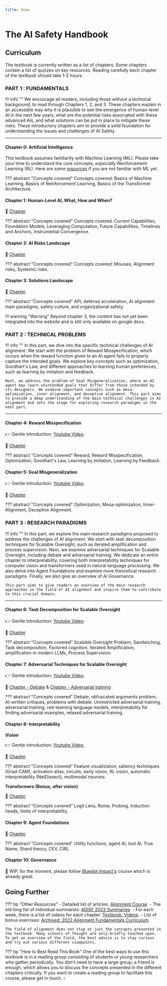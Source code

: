```yaml
---
title: Home
---
```

# The AI Safety Handbook

## **Curriculum**

The textbook is currently written as a list of chapters. Some chapters contain a list of quizzes on key resources. Reading carefully each chapter of the textbook should take 1-2 hours.

### **PART 1 : FUNDAMENTALS**

!!! info ""
    We encourage all readers, including those without a technical background, to read through Chapters 1, 2, and 3. These chapters explain in an accessible way why it is plausible to see the emergence of human-level AI in the next few years, what are the potential risks associated with these advanced AIs, and what solutions can be put in place to mitigate these risks. These introductory chapters aim to provide a solid foundation for understanding the issues and challenges of AI Safety.

---

#### Chapter 0: **Artificial Intelligence**

This textbook assumes familiarity with Machine Learning (ML). Please take your time to understand the core concepts, *especially* Reinforcement Learning (RL). Here are some [resources](https://course.aisafetyfundamentals.com/alignment?week=0) if you are not familiar with ML yet.

??? abstract "Concepts covered"
    Concepts covered: Basics of Machine Learning, Basics of Reinforcement Learning, Basics of the Transformer Architecture.

#### Chapter 1: **Human-Level AI, What, How and When?**

📖 [Chapter](1-Capabilities/)

??? abstract "Concepts covered"
    Concepts covered: Current Capabilities, Foundation Models, Leveraging Computation, Future Capabilities, Timelines and Anchors, Instrumental Convergence.

#### Chapter 2: **AI Risks Landscape**

📖 [Chapter](2-Risks/)

??? abstract "Concepts covered"
    Concepts covered: Misuses, Alignment risks, Systemic risks.

#### Chapter 3: **Solutions Landscape**

📖 [Chapter](https://docs.google.com/document/d/1WTyLHyaJ_NEDEu49U_hh7oz0-AOQfp7uOJKLck-7A78/edit)

??? abstract "Concepts covered"
    API, defense acceleration, AI alignment main paradigms, safety culture, and organizational safety.

!!! warning "Warning"
    Beyond chapter 3, the content has not yet been integrated into the website and is still only available on google docs.

### **PART 2 : TECHNICAL PROBLEMS**

!!! info ""
    In this part, we dive into the specific technical challenges of AI alignment. We start with the problem of Reward Misspecification, which occurs when the reward function given to an AI agent fails to properly capture the intended goals. We explore key concepts such as optimization, Goodhart's Law, and different approaches to learning human preferences, such as learning by imitation and feedback.

    Next, we address the problem of Goal Misgeneralization, where an AI agent may learn unintended goals that differ from those intended by its designers. We examine important concepts such as mesa-optimization, inner alignment, and deceptive alignment. This part aims to provide a deep understanding of the main technical challenges in AI alignment and sets the stage for exploring research paradigms in the next part.

---

#### Chapter 4: **Reward Misspecification**

👉 Gentle introduction: [Youtube Video](https://www.youtube.com/watch?v=nKJlF-olKmg).

📖 [Chapter](https://docs.google.com/document/d/1niRLuFX1FfsMrlMLJtbOm4m_yK8dTdXi3gKmkENp-ss/edit?usp=sharing)

??? abstract "Concepts covered"
    Reward, Reward Misspecification, Optimization, Goodhart's Law, Learning by imitation, Learning by Feedback.

#### Chapter 5: **Goal Misgeneralization**

👉 Gentle introduction: [Youtube Video](https://www.youtube.com/watch?v=bJLcIBixGj8).

📖 [Chapter](https://docs.google.com/document/d/1K52KgxyveZWw4p4rzMqw9mu6FvJC7ulSYxvaXQc5p10/edit?usp=sharing)

??? abstract "Concepts covered"
    Optimization, Mesa-optimization, Inner-Alignment, Deceptive Alignment.

### **PART 3 : RESEARCH PARADIGMS**

!!! info ""
    In this part, we explore the main research paradigms proposed to address the challenges of AI alignment. We start with task decomposition techniques for Scalable Oversight, such as iterated amplification and process supervision. Next, we examine adversarial techniques for Scalable Oversight, including debate and adversarial training. We dedicate an entire chapter to interpretability, covering both interpretability techniques for computer vision and transformers used in natural language processing. We also delve into Agent Foundations and examine more theoretical research paradigms. Finally, we also give an overview of AI Governance.

    This part aims to give readers an overview of the main research approaches in the field of AI alignment and inspire them to contribute to this crucial domain.

---

#### Chapter 6: **Task Decomposition for Scalable Oversight**

👉 Gentle introduction: [Youtube Video](https://www.youtube.com/watch?v=v9M2Ho9I9Qo).

📖 [Chapter](https://docs.google.com/document/d/1k6rlyBCZJw8xbUx0dzd-4sOhlzj-xzsmwi_OIZY1-3M/edit)

??? abstract "Concepts covered"
    Scalable Oversight Problem, Sandwiching, Task decomposition, Factored cognition, Iterated Amplification, amplification in modern LLMs, Process Supervision.

#### Chapter 7: **Adversarial Techniques for Scalable Oversight**

👉 Gentle introduction: [Youtube Video](https://www.youtube.com/watch?v=wIX00bZ173k).

📖 [Chapter - Debate](https://docs.google.com/document/d/1KXEWXHKwgeu-0NX5iirGS1h5zsh1skYMadZN3ZoVMAI/edit?usp=sharing) & [Chapter - Adversarial training](https://docs.google.com/document/d/1bsHau2v9EPoVGXc9iRZvVUF-kjfLb3D0CKEKik_J4tQ/edit)

??? abstract "Concepts covered"
    Debate, obfuscated arguments problem, AI-written critiques, problems with debate.
    Unrestricted adversarial training, adversarial training, red-teaming language models, interpretability for finding adversarial examples, relaxed adversarial training.

#### Chapter 8: **Interpretability**

**Vision**

👉 Gentle introduction: [Youtube Video](https://www.youtube.com/watch?v=cqMe9E4p7fE).

📖 [Chapter](https://www.lesswrong.com/posts/XZfJvxZqfbLfN6pKh/introductory-textbook-to-vision-models-interpretability)

??? abstract "Concepts covered"
    Feature visualization, saliency techniques (Grad-CAM), activation atlas, circuits, early vision, RL vision, automatic interpretability (NetDissect), multimodal neurons.

**Transformers (Bonus, after vision)**

📖 [Chapter](https://drive.google.com/file/d/145_PXa5XE1iaq911NmO25Res_ALAGLlE/view?usp=sharing)

??? abstract "Concepts covered"
    Logit Lens, Rome, Probing, Induction heads, limits of interpretability.

#### Chapter 9: **Agent Foundations**

📖 [Chapter](https://docs.google.com/document/d/1z4CwGDUzHvPvfXNxyfDaIfh9kK1JBJWEcfdGUutfJY0/edit)

??? abstract "Concepts covered"
    Utility functions, agent AI, tool AI, True Name, Shard theory, CEV, CIRL.

#### Chapter 10: **Governance**

📖 WIP, for the moment, please follow [Bluedot Impact's](https://course.aisafetyfundamentals.com/alignment?session=6) course which is already great.

## Going Further

??? tip "Other Resources"
    - Detailed list of articles: [Alignment Course](https://course.aisafetyfundamentals.com/alignment).
    - The old long list of individual summaries: [AGISF 2023 Summaries](https://docs.google.com/document/d/1m94jGvbdhU4FJQr6v4knSg7MoaKgiO64Mr5P7I8kBPs/edit#).
    - For each week, there is a list of videos for each chapter: [Textbook: Videos](https://docs.google.com/document/d/19OeWv-_yhG0dUyrl6mfnHeHgZYVtyRdNt0kZQjtfSdc/edit).
    - List of bonus exercises: [Archived: 2022 Alignment Fundamentals Curriculum](https://docs.google.com/document/d/1mTm_sT2YQx3mRXQD6J2xD2QJG1c3kHyvX8kQc_IQ0ns/edit#heading=h.dlm795ug69gc).

    The field of alignment does not stop at just the concepts presented in the textbook. Many schools of thought are only briefly touched upon. To get an overview of the field, the best advice is to stay curious and try out various different viewpoints.

??? tip "How to Best Read This Book"
    One of the best ways to use this textbook is in a reading group consisting of students or young researchers who gather periodically. You don't need to have a large group; a friend is enough, which allows you to discuss the concepts presented in the different chapters critically. If you want to create a reading group to facilitate this course, please get in touch.
‹
